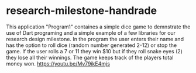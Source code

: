 # research-milestone-handrade
This application "Program1" containes a simple dice game to demnstrate the use of Dart programing and a simple example of a few libraries for our research design milestone.
In the program the user enters their name and has the option to roll dice (random number generated 2-12) or stop the game. If the user rolls a 7 or 11 they win $10 but if they roll snake eyes (2) they lose all their winnings. The game keeps track of the players total money won.
https://youtu.be/Mv79ikE4mjs
